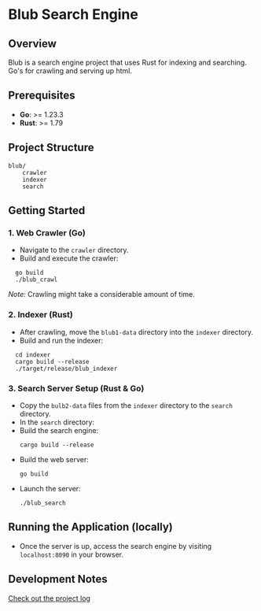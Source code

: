 # Blub Search Engine

## Overview

Blub is a search engine project that uses Rust for indexing and searching. Go's for crawling and serving up html.

## Prerequisites

- **Go**: >= 1.23.3
- **Rust**: >= 1.79

## Project Structure
```
blub/
    crawler
    indexer
    search
```

## Getting Started

### 1. Web Crawler (Go)

- Navigate to the `crawler` directory.
- Build and execute the crawler:
```
  go build
  ./blub_crawl
```

*Note:* Crawling might take a considerable amount of time.

### 2. Indexer (Rust)

- After crawling, move the `blub1-data` directory into the `indexer` directory.
- Build and run the indexer:
```
  cd indexer
  cargo build --release
  ./target/release/blub_indexer
```

### 3. Search Server Setup (Rust & Go)

- Copy the `bulb2-data` files from the `indexer` directory to the `search` directory.
- In the `search` directory:
- Build the search engine:
  ```
  cargo build --release
  ```
- Build the web server:
  ```
  go build
  ```
- Launch the server:
  ```
  ./blub_search
  ```

## Running the Application (locally)

- Once the server is up, access the search engine by visiting `localhost:8090` in your browser.

## Development Notes

[Check out the project log](LOG.md)
